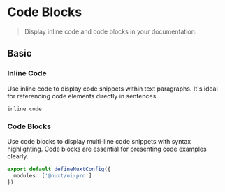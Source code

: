 # Code Blocks

> Display inline code and code blocks in your documentation.

## Basic

### Inline Code

Use inline code to display code snippets within text paragraphs. It's ideal for referencing code elements directly in sentences.

<code-preview className="[&>div]:*:my-0">

`inline code`<template v-slot:code="">

```mdc
`inline code`
```

</template>
</code-preview>

### Code Blocks

Use code blocks to display multi-line code snippets with syntax highlighting. Code blocks are essential for presenting code examples clearly.

<code-preview className="[&>div]:*:my-0,[&>div]:*:w-full">

```ts
export default defineNuxtConfig({
  modules: ['@nuxt/ui-pro']
})
```

<template v-slot:code="">

```mdc
```ts
export default defineNuxtConfig({
  modules: ['@nuxt/ui-pro']
})
```
```

</template>
</code-preview>

When writing a code-block, you can specify a filename that will be displayed on top of the code block. An icon will be automatically displayed based on the extension or the name.
Filenames help users understand the code's location and purpose within a project.

<code-preview className="[&>div]:*:my-0,[&>div]:*:w-full">

```ts [nuxt.config.ts]
export default defineNuxtConfig({
  modules: ['@nuxt/ui-pro']
})
```

<template v-slot:code="">

```mdc
```ts [nuxt.config.ts]
export default defineNuxtConfig({
  modules: ['@nuxt/ui-pro']
})
```
```

</template>
</code-preview>

Every code-block has a built-in copy button that will copy the code to your clipboard.

<tip to="https://ui.nuxt.com/getting-started/icons/nuxt#theme">

Icons are already defined by default, but you can customize them in your `app.config.ts`:

```ts [app.config.ts]
export default defineAppConfig({
  uiPro: {
    prose: {
      codeIcon: {
        terminal: 'i-ph-terminal-window-duotone'
      }
    }
  }
})
```

</tip>

## Advanced

### CodeGroup

Group code blocks in tabs using `code-group`. `code-group` is perfect for showing code examples in multiple languages or package managers.

<code-preview className="[&>div]:*:my-0,[&>div]:*:w-full">
<code-group className="w-full">

```bash [pnpm]
pnpm add @nuxt/ui-pro@next
```

```bash [yarn]
yarn add @nuxt/ui-pro@next
```

```bash [npm]
npm install @nuxt/ui-pro@next
```

```bash [bun]
bun add @nuxt/ui-pro@next
```

</code-group>

<template v-slot:code="">

```mdc
:::code-group

```bash [pnpm]
pnpm add @nuxt/ui-pro@next
```

```bash [yarn]
yarn add @nuxt/ui-pro@next
```

```bash [npm]
npm install @nuxt/ui-pro@next
```

```bash [bun]
bun add @nuxt/ui-pro@next
```

::
```

</template>
</code-preview>

### CodeTree

Display code blocks in a file tree view using `code-tree`. `code-tree` is excellent for showcasing project structures and file relationships.

<code-preview className="[&>div]:*:my-0,[&>div]:*:w-full">
<code-tree default-value="app/app.config.ts">

```ts [nuxt.config.ts]
export default defineNuxtConfig({
  modules: ['@nuxt/ui-pro'],

  future: {
    compatibilityVersion: 4
  },

  css: ['~/assets/css/main.css']
})
```

```css [app/assets/css/main.css]
@import "tailwindcss";
@import "@nuxt/ui-pro";
```

```ts [app/app.config.ts]
export default defineAppConfig({
  ui: {
    colors: {
      primary: 'sky',
      colors: 'slate'
    }
  }
})
```

```vue [app/app.vue]
<template>
  <UApp>
    <NuxtPage />
  </UApp>
</template>
```

```json [package.json]
{
  "name": "nuxt-app",
  "private": true,
  "type": "module",
  "scripts": {
    "build": "nuxt build",
    "dev": "nuxt dev",
    "generate": "nuxt generate",
    "preview": "nuxt preview",
    "postinstall": "nuxt prepare",
    "lint": "eslint .",
    "lint:fix": "eslint --fix ."
  },
  "dependencies": {
    "@iconify-json/lucide": "^1.2.18",
    "@nuxt/ui-pro": "3.0.0-alpha.10",
    "nuxt": "^3.15.1"
  },
  "devDependencies": {
    "eslint": "9.20.1",
    "typescript": "^5.7.2",
    "vue-tsc": "^2.2.0"
  }
}
```

```json [tsconfig.json]
{
  "extends": "./.nuxt/tsconfig.json"
}
```

```md [README.md]
# Nuxt 4 Minimal Starter

Look at the [Nuxt 4 documentation](https://nuxt.com/docs/getting-started/introduction) to learn more.

## Setup

Make sure to install the dependencies:

```bash
# npm
npm install

# pnpm
pnpm install

# yarn
yarn install

# bun
bun install
```

## Development Server

Start the development server on `http://localhost:3000`:

```bash
# npm
npm run dev

# pnpm
pnpm run dev

# yarn
yarn dev

# bun
bun run dev
```

## Production

Build the application for production:

```bash
# npm
npm run build

# pnpm
pnpm run build

# yarn
yarn build

# bun
bun run build
```

Locally preview production build:

```bash
# npm
npm run preview

# pnpm
pnpm run preview

# yarn
yarn preview

# bun
bun run preview
```

Check out the [deployment documentation](https://nuxt.com/docs/getting-started/deployment) for more information.
```

</code-tree>
</code-preview>

### `CodePreview`

Use `code-preview` to show code output alongside the code. `code-preview` is ideal for interactive examples and demonstrating code results.
Write the code to be previewed in a the `default` slot and the actual code in the `code` slot.

<code-preview className="[&>div]:*:my-0,[&>div]:*:w-full" label="Preview">
<code-preview className="[&>div]:*:my-0">

`inline code`<template v-slot:code="">

```mdc
`inline code`
```

</template>
</code-preview>

<template v-slot:code="">

```mdc
::code-preview
`inline code`

#code
```mdc
`inline code`
```
::
```

</template>
</code-preview>

### `CodeCollapse`

Use `code-collapse` for long code blocks to keep pages clean. `code-collapse` allows users to expand code blocks only when needed, improving readability.

<code-preview className="[&>div]:*:my-0,[&>div]:*:w-full">
<code-collapse className="[&>div]:my-0">

```css [main.css]
@import "tailwindcss";
@import "@nuxt/ui-pro";

@theme {
  --font-sans: 'Public Sans', sans-serif;

  --breakpoint-3xl: 1920px;

  --color-green-50: #EFFDF5;
  --color-green-100: #D9FBE8;
  --color-green-200: #B3F5D1;
  --color-green-300: #75EDAE;
  --color-green-400: #00DC82;
  --color-green-500: #00C16A;
  --color-green-600: #00A155;
  --color-green-700: #007F45;
  --color-green-800: #016538;
  --color-green-900: #0A5331;
  --color-green-950: #052E16;
}
```

</code-collapse>

<template v-slot:code="">

```mdc
::code-collapse

```css [main.css]
@import "tailwindcss";
@import "@nuxt/ui-pro";

@theme {
  --font-sans: 'Public Sans', sans-serif;

  --breakpoint-3xl: 1920px;

  --color-green-50: #EFFDF5;
  --color-green-100: #D9FBE8;
  --color-green-200: #B3F5D1;
  --color-green-300: #75EDAE;
  --color-green-400: #00DC82;
  --color-green-500: #00C16A;
  --color-green-600: #00A155;
  --color-green-700: #007F45;
  --color-green-800: #016538;
  --color-green-900: #0A5331;
  --color-green-950: #052E16;
}
```

::
```

</template>
</code-preview>
